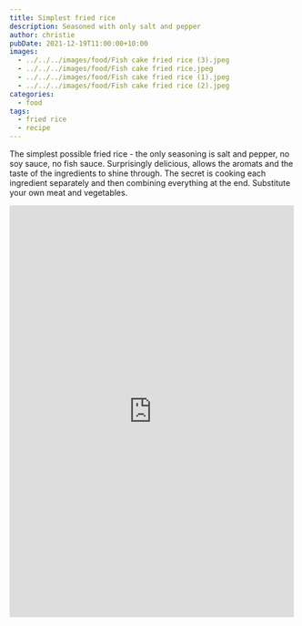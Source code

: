 ```yaml
---
title: Simplest fried rice
description: Seasoned with only salt and pepper
author: christie
pubDate: 2021-12-19T11:00:00+10:00
images:
  - ../../../images/food/Fish cake fried rice (3).jpeg
  - ../../../images/food/Fish cake fried rice.jpeg
  - ../../../images/food/Fish cake fried rice (1).jpeg
  - ../../../images/food/Fish cake fried rice (2).jpeg
categories:
  - food
tags:
  - fried rice
  - recipe
---
```


The simplest possible fried rice - the only seasoning is salt and pepper, no soy sauce, no fish sauce. Surprisingly delicious, allows the aromats and the taste of the ingredients to shine through. The secret is cooking each ingredient separately and then combining everything at the end. Substitute your own meat and vegetables.

<iframe src="https://www.facebook.com/plugins/post.php?href=https%3A%2F%2Fwww.facebook.com%2Fchris1.tham%2Fposts%2Fpfbid02GQvPmMVKgt4zi3FT65PsxLSB3XZXvRtB4B8DvueRSjJW7toGFqe7PfeQfURhkQ6ul&show_text=true&width=500" width="500" height="723" style="border:none;overflow:hidden" scrolling="no" frameborder="0" allowfullscreen="true" allow="autoplay; clipboard-write; encrypted-media; picture-in-picture; web-share"></iframe>
